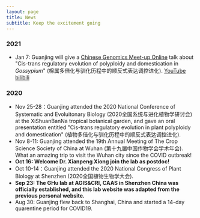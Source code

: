 ```yaml
---
layout: page
title: News
subtitle: Keep the excitement going
---
```


### 2021
* Jan 7: Guanjing will give a [Chinese Genomics Meet-up Online](https://cgmonline.co/) talk about "Cis-trans regulatory evolution of polyploidy and domestication in *Gossypium*" (棉属多倍化与驯化历程中的顺反式表达调控进化). [YouTube]() [bilibili]()
### 2020
* Nov 25-28：Guanjing attended the 2020 National Conference of Systematic and Evoluitonary Biology (2020全国系统与进化植物学研讨会) at the XiShuanBanNa tropical botanical garden, and gave an oral presentation entitled "Cis-trans regulatory evolution in plant polyploidy and domestication" (植物多倍化与驯化历程中的顺反式表达调控进化).
* Nov 8-11: Guanjing attended the 19th Annual Meeting of The Crop Science Society of China at Wuhan (第十九届中国作物学会学术年会). What an amazing trip to visit the Wuhan city since the COVID outbreak!
* **Oct 16: Welcome Dr. Xianpeng Xiong join the lab as postdoc!** 
* Oct 10-14：Guanjing attended the 2020 National Congress of Plant Biology at Shenzhen (2020全国植物生物学大会).
* **Sep 23: The GHu lab at AGIS&CRI, CAAS in Shenzhen China was officially established, and this lab website was adapted from the previous personal website.**
* Aug 30: Guanjing flew back to Shanghai, China and started a 14-day quarentine period for COVID19.
